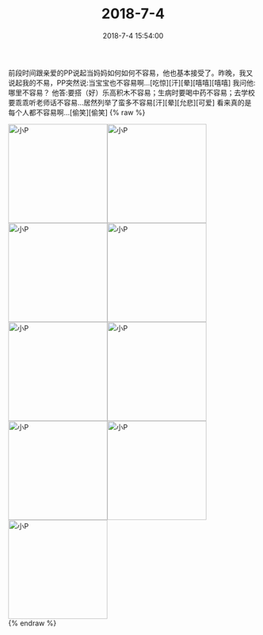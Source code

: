 ﻿---
title: "2018-7-4"
date: 2018-7-4 15:54:00
tags: 文字
categories: 妈妈
---
前段时间跟亲爱的PP说起当妈妈如何如何不容易，他也基本接受了。昨晚，我又说起我的不易，PP突然说:当宝宝也不容易啊…[吃惊][汗][晕][嘻嘻][嘻嘻]
我问他:哪里不容易？
他答:要搭（好）乐高积木不容易；生病时要喝中药不容易；去学校要乖乖听老师话不容易…居然列举了蛮多不容易[汗][晕][允悲][可爱]
看来真的是每个人都不容易啊…[偷笑][偷笑]
{% raw %}
<div style="width:500 px">
<div style="float:left; width:100 px"><img src="/images/微信图片_20190213140638.jpg" width="200" alt="小P"></div>
<div style="float:left; width:100 px"><img src="/images/微信图片_20190213140643.jpg" width="200" alt="小P"></div>
<div style="float:left; width:100 px"><img src="/images/微信图片_20190213140647.jpg" width="200" alt="小P"></div>
<div style="float:left; width:100 px"><img src="/images/微信图片_20190213140651.jpg" width="200" alt="小P"></div>
<div style="float:left; width:100 px"><img src="/images/微信图片_20190213140654.jpg" width="200" alt="小P"></div>
<div style="float:left; width:100 px"><img src="/images/微信图片_20190213140658.jpg" width="200" alt="小P"></div>
<div style="float:left; width:100 px"><img src="/images/微信图片_20190213140702.jpg" width="200" alt="小P"></div>
<div style="float:left; width:100 px"><img src="/images/微信图片_20190213140706.jpg" width="200" alt="小P"></div>
<div style="float:left; width:100 px"><img src="/images/微信图片_20190213140710.jpg" width="200" alt="小P"></div>
<div style="clear:both"></div>
</div>
{% endraw %}